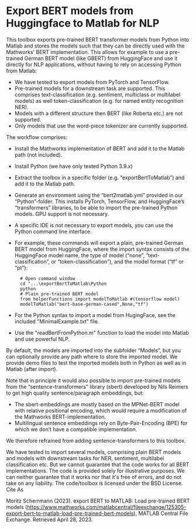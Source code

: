 # Export BERT models from Huggingface to Matlab for NLP

This toolbox exports pre-trained BERT transformer models from Python into Matlab and stores the models such that they can be directly used with the Mathworks' BERT implementation. 
This allows for example to use a pre-trained German BERT model (like GBERT) from HuggingFace and use it directly for NLP applications, without having to rely on accessing Python from Matlab:
* We have tested to export models from PyTorch and TensorFlow. 
* Pre-trained models for a downstream task are supported. This comprises text-classification (e.g. sentiment, multiclass or multilabel models) as well token-classification (e.g. for named entity recognition NER).   
* Models with a different structure then BERT (like Roberta etc.) are not supported.
* Only models that use the word-piece tokenizer are currently supported.

The workflow comprises:
* Install the Mathworks implementation of BERT and add it to the Matlab path (not included).
* Install Python (we have only tested Python 3.9.x)
* Extract the toolbox in a specific folder (e.g. “exportBertToMatlab”) and add it to the Matlab path. 
* Generate an environment using the “bert2matlab.yml” provided in our “Python”-folder. This installs PyTorch, TensorFlow, and HuggingFace’s “transformers” libraries, to be able to import the pre-trained Python models. GPU support is not necessary. 
* A specific IDE is not necessary to export models, you can use the Python command line interface. 
* For example, these commands will export a plain, pre-trained German BERT model from HuggingFace, where the import syntax consists of the HuggingFace model name, the type of model (“none”, “text-classification”, or “token-classification”), and the model format (“tf” or “pt”):

		# Open command window
		cd "...\exportBertToMatlab\Python
		python
		# Plain pre-trained BERT model
		from helperFunctions import modelToMatlab #(tensorflow model)
		modelToMatlab("bert-base-german-cased",None,"tf") 

* For the Python syntax to import a model from HugingFace, see the included "MinimalExample.txt" file.
* Use the "readBertFromPython.m" function to load the model into Matlab and use powerful NLP.

By default, the models are imported into the subfolder “Models”, but you can optionally provide any path where to store the imported model.
We provide demo files to test the imported models both in Python as well as in Matlab (after import). 

Note that in principle it would also possible to import pre-trained models from the “sentence-transformers” library (sbert) developed by Nils Reimers to get high quality sentence/paragraph embeddings, but:

* The sbert-embeddings are mostly based on the MPNet-BERT model with relative positional encoding, which would require a modification of the Mathworks BERT-implementation.
* Multilingual sentence embeddings rely on Byte-Pair-Encoding (BPE) for which we don’t have a compatible implementation.

We therefore refrained from adding sentence-transformers to this toolbox.


We have tested to import several models, comprising plain BERT models and models with downstream tasks for NER, sentiment, multilabel classification etc. But we cannot guarantee that the code works for all BERT implementations. 
The code is provided solely for illustrative purposes. We can neither guarantee that it works nor that it's free of errors, and do not take on any liability. 
The code/toolbox is licensed under the BSD License.
Cite As

Moritz Scherrmann (2023). export BERT to MATLAB: Load pre-trained BERT models (https://www.mathworks.com/matlabcentral/fileexchange/125305-export-bert-to-matlab-load-pre-trained-bert-models), MATLAB Central File Exchange. Retrieved April 28, 2023.
